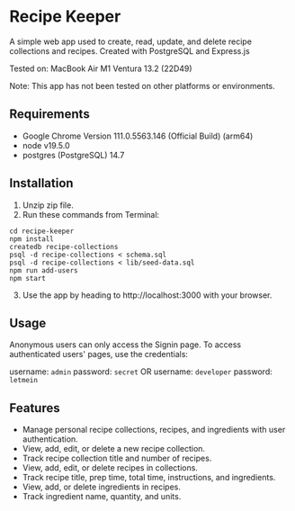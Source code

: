 # Recipe Keeper

A simple web app used to create, read, update, and delete recipe collections and recipes.
Created with PostgreSQL and Express.js

Tested on:
MacBook Air M1 Ventura 13.2 (22D49)

Note: This app has not been tested on other platforms or environments.

## Requirements

<ul>
  <li>Google Chrome Version 111.0.5563.146 (Official Build) (arm64)</li>
  <li>node v19.5.0</li>
  <li>postgres (PostgreSQL) 14.7</li>
</ul>

## Installation

1. Unzip zip file.
2. Run these commands from Terminal:

```
cd recipe-keeper
npm install
createdb recipe-collections
psql -d recipe-collections < schema.sql
psql -d recipe-collections < lib/seed-data.sql
npm run add-users
npm start
```

3. Use the app by heading to http://localhost:3000 with your browser.

## Usage

Anonymous users can only access the Signin page.
To access authenticated users' pages, use the credentials:

username: `admin` password: `secret`
OR
username: `developer` password: `letmein`

## Features

<ul>
  <li> Manage personal recipe collections, recipes, and ingredients with user authentication.</li>
  <li> View, add, edit, or delete a new recipe collection.</li>
  <li> Track recipe collection title and number of recipes.</li>
  <li> View, add, edit, or delete recipes in collections.</li>
  <li> Track recipe title, prep time, total time, instructions, and ingredients.</li>
  <li> View, add, or delete ingredients in recipes.</li>
  <li> Track ingredient name, quantity, and units.</li>
</ul>
